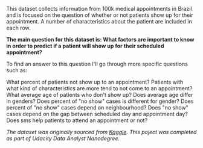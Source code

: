 This dataset collects information from 100k medical appointments in Brazil and is focused on the question of whether or not patients show up for their appointment. A number of characteristics about the patient are included in each row.

**The main question for this dataset is: What factors are important to know in order to predict if a patient will show up for their scheduled appointment?**

To find an answer to this question I'll go through more specific questions such as:

What percent of patients not show up to an appointment?
Patients with what kind of characteristics are more tend to not come to an appointment?
What average age of patients who don't show up? Does average age differ in genders?
Does percent of "no show" cases is different for gender?
Does percent of "no show" cases depend on neighbourhood?
Does "no show" cases depend on the gap between scheduled day and appointment day?
Does sms help patients to attend an appointment or not?

*The dataset was originally sourced from [Kaggle](https://www.kaggle.com/datasets/joniarroba/noshowappointments). This poject was completed as part of Udacity Data Analyst Nanodegree.*
